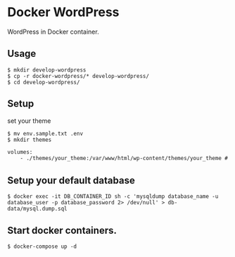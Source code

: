 # Docker WordPress

WordPress in Docker container.

## Usage

```
$ mkdir develop-wordpress
$ cp -r docker-wordpress/* develop-wordpress/
$ cd develop-wordpress/
```

## Setup

set your theme
```
$ mv env.sample.txt .env
$ mkdir themes
```

```diff
volumes:
    - ./themes/your_theme:/var/www/html/wp-content/themes/your_theme # Change your_theme
```

## Setup your default database

```
$ docker exec -it DB_CONTAINER_ID sh -c 'mysqldump database_name -u database_user -p database_password 2> /dev/null' > db-data/mysql.dump.sql
```

## Start docker containers.

```
$ docker-compose up -d
```